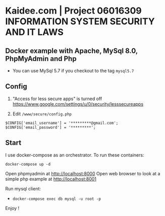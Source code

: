 # Kaidee.com | Project 06016309 INFORMATION SYSTEM SECURITY AND IT LAWS

## Docker example with Apache, MySql 8.0, PhpMyAdmin and Php

- You can use MySql 5.7 if you checkout to the tag `mysql5.7`

## Config
1. "Access for less secure apps" is turned off 
https://www.google.com/settings/u/0/security/lesssecureapps

2. Edit `/www/secure/config.php`
```
$CONFIG['email_username'] = '*********@gmail.com';
$CONFIG['email_password'] = '*********';
 ```
 
## Start
I use docker-compose as an orchestrator. To run these containers:

```
docker-compose up -d
```

Open phpmyadmin at [http://localhost:8000](http://localhost:8000)
Open web browser to look at a simple php example at [http://localhost:8001](http://localhost:8001)

Run mysql client:

- `docker-compose exec db mysql -u root -p` 

Enjoy !
